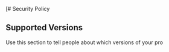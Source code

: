 [# Security Policy

## Supported Versions

Use this section to tell people about which versions of your pro